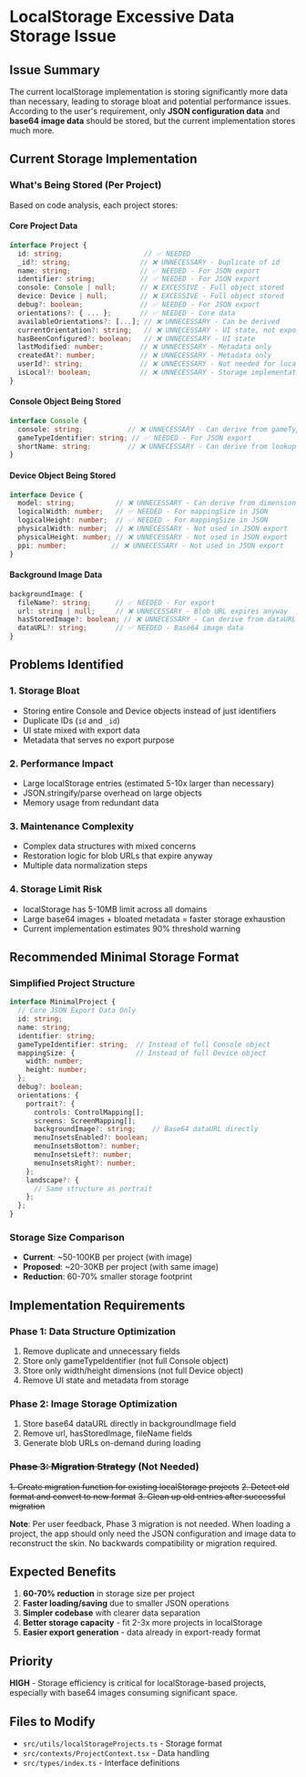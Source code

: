# LocalStorage Excessive Data Storage Issue

## Issue Summary
The current localStorage implementation is storing significantly more data than necessary, leading to storage bloat and potential performance issues. According to the user's requirement, only **JSON configuration data** and **base64 image data** should be stored, but the current implementation stores much more.

## Current Storage Implementation

### What's Being Stored (Per Project)
Based on code analysis, each project stores:

#### Core Project Data
```typescript
interface Project {
  id: string;                    // ✅ NEEDED
  _id?: string;                 // ❌ UNNECESSARY - Duplicate of id
  name: string;                 // ✅ NEEDED - For JSON export
  identifier: string;           // ✅ NEEDED - For JSON export
  console: Console | null;      // ❌ EXCESSIVE - Full object stored
  device: Device | null;        // ❌ EXCESSIVE - Full object stored
  debug?: boolean;              // ✅ NEEDED - For JSON export
  orientations?: { ... };       // ✅ NEEDED - Core data
  availableOrientations?: [...]; // ❌ UNNECESSARY - Can be derived
  currentOrientation?: string;   // ❌ UNNECESSARY - UI state, not export data
  hasBeenConfigured?: boolean;   // ❌ UNNECESSARY - UI state
  lastModified: number;         // ❌ UNNECESSARY - Metadata only
  createdAt?: number;           // ❌ UNNECESSARY - Metadata only
  userId?: string;              // ❌ UNNECESSARY - Not needed for local storage
  isLocal?: boolean;            // ❌ UNNECESSARY - Storage implementation detail
}
```

#### Console Object Being Stored
```typescript
interface Console {
  console: string;           // ❌ UNNECESSARY - Can derive from gameTypeIdentifier
  gameTypeIdentifier: string; // ✅ NEEDED - For JSON export  
  shortName: string;         // ❌ UNNECESSARY - Can derive from lookup
}
```

#### Device Object Being Stored
```typescript
interface Device {
  model: string;          // ❌ UNNECESSARY - Can derive from dimensions
  logicalWidth: number;   // ✅ NEEDED - For mappingSize in JSON
  logicalHeight: number;  // ✅ NEEDED - For mappingSize in JSON
  physicalWidth: number;  // ❌ UNNECESSARY - Not used in JSON export
  physicalHeight: number; // ❌ UNNECESSARY - Not used in JSON export
  ppi: number;           // ❌ UNNECESSARY - Not used in JSON export
}
```

#### Background Image Data
```typescript
backgroundImage: {
  fileName?: string;      // ✅ NEEDED - For export
  url: string | null;     // ❌ UNNECESSARY - Blob URL expires anyway
  hasStoredImage?: boolean; // ❌ UNNECESSARY - Can derive from dataURL presence
  dataURL?: string;       // ✅ NEEDED - Base64 image data
}
```

## Problems Identified

### 1. **Storage Bloat** 
- Storing entire Console and Device objects instead of just identifiers
- Duplicate IDs (`id` and `_id`)
- UI state mixed with export data
- Metadata that serves no export purpose

### 2. **Performance Impact**
- Large localStorage entries (estimated 5-10x larger than necessary)
- JSON.stringify/parse overhead on large objects  
- Memory usage from redundant data

### 3. **Maintenance Complexity**
- Complex data structures with mixed concerns
- Restoration logic for blob URLs that expire anyway
- Multiple data normalization steps

### 4. **Storage Limit Risk**
- localStorage has 5-10MB limit across all domains
- Large base64 images + bloated metadata = faster storage exhaustion
- Current implementation estimates 90% threshold warning

## Recommended Minimal Storage Format

### Simplified Project Structure
```typescript
interface MinimalProject {
  // Core JSON Export Data Only
  id: string;
  name: string;
  identifier: string;
  gameTypeIdentifier: string;  // Instead of full Console object
  mappingSize: {               // Instead of full Device object
    width: number;
    height: number;
  };
  debug?: boolean;
  orientations: {
    portrait?: {
      controls: ControlMapping[];
      screens: ScreenMapping[];
      backgroundImage?: string;    // Base64 dataURL directly
      menuInsetsEnabled?: boolean;
      menuInsetsBottom?: number;
      menuInsetsLeft?: number;
      menuInsetsRight?: number;
    };
    landscape?: {
      // Same structure as portrait
    };
  };
}
```

### Storage Size Comparison
- **Current**: ~50-100KB per project (with image)
- **Proposed**: ~20-30KB per project (with same image)
- **Reduction**: 60-70% smaller storage footprint

## Implementation Requirements

### Phase 1: Data Structure Optimization
1. Remove duplicate and unnecessary fields
2. Store only gameTypeIdentifier (not full Console object)
3. Store only width/height dimensions (not full Device object)
4. Remove UI state and metadata from storage

### Phase 2: Image Storage Optimization  
1. Store base64 dataURL directly in backgroundImage field
2. Remove url, hasStoredImage, fileName fields
3. Generate blob URLs on-demand during loading

### ~~Phase 3: Migration Strategy~~ (Not Needed)
~~1. Create migration function for existing localStorage projects~~
~~2. Detect old format and convert to new format~~
~~3. Clean up old entries after successful migration~~

**Note**: Per user feedback, Phase 3 migration is not needed. When loading a project, the app should only need the JSON configuration and image data to reconstruct the skin. No backwards compatibility or migration required.

## Expected Benefits
1. **60-70% reduction** in storage size per project
2. **Faster loading/saving** due to smaller JSON operations  
3. **Simpler codebase** with clearer data separation
4. **Better storage capacity** - fit 2-3x more projects in localStorage
5. **Easier export generation** - data already in export-ready format

## Priority
**HIGH** - Storage efficiency is critical for localStorage-based projects, especially with base64 images consuming significant space.

## Files to Modify
- `src/utils/localStorageProjects.ts` - Storage format
- `src/contexts/ProjectContext.tsx` - Data handling
- `src/types/index.ts` - Interface definitions